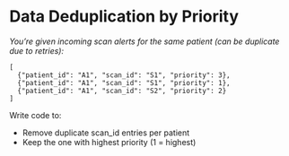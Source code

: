 # Data Deduplication by Priority


<i>You’re given incoming scan alerts for the same patient (can be duplicate due to retries):</i>
```
[
  {"patient_id": "A1", "scan_id": "S1", "priority": 3},
  {"patient_id": "A1", "scan_id": "S1", "priority": 1},
  {"patient_id": "A1", "scan_id": "S2", "priority": 2}
]
```
Write code to:
* Remove duplicate scan_id entries per patient
* Keep the one with highest priority (1 = highest)